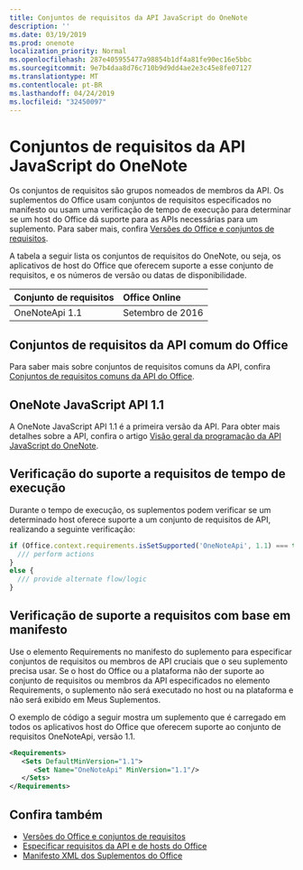 ```yaml
---
title: Conjuntos de requisitos da API JavaScript do OneNote
description: ''
ms.date: 03/19/2019
ms.prod: onenote
localization_priority: Normal
ms.openlocfilehash: 287e405955477a98854b1df4a81fe90ec16e5bbc
ms.sourcegitcommit: 9e7b4daa8d76c710b9d9dd4ae2e3c45e8fe07127
ms.translationtype: MT
ms.contentlocale: pt-BR
ms.lasthandoff: 04/24/2019
ms.locfileid: "32450097"
---
```

# <a name="onenote-javascript-api-requirement-sets"></a>Conjuntos de requisitos da API JavaScript do OneNote

Os conjuntos de requisitos são grupos nomeados de membros da API. Os suplementos do Office usam conjuntos de requisitos especificados no manifesto ou usam uma verificação de tempo de execução para determinar se um host do Office dá suporte para as APIs necessárias para um suplemento. Para saber mais, confira [Versões do Office e conjuntos de requisitos](/office/dev/add-ins/develop/office-versions-and-requirement-sets).

A tabela a seguir lista os conjuntos de requisitos do OneNote, ou seja, os aplicativos de host do Office que oferecem suporte a esse conjunto de requisitos, e os números de versão ou datas de disponibilidade.

|  Conjunto de requisitos  |  Office Online | 
|:-----|:-----|
| OneNoteApi 1.1  | Setembro de 2016 |  

## <a name="office-common-api-requirement-sets"></a>Conjuntos de requisitos da API comum do Office

Para saber mais sobre conjuntos de requisitos comuns da API, confira [Conjuntos de requisitos comuns da API do Office](office-add-in-requirement-sets.md).

## <a name="onenote-javascript-api-11"></a>OneNote JavaScript API 1.1 

A OneNote JavaScript API 1.1 é a primeira versão da API. Para obter mais detalhes sobre a API, confira o artigo [Visão geral da programação da API JavaScript do OneNote](/office/dev/add-ins/onenote/onenote-add-ins-programming-overview).

## <a name="runtime-requirement-support-check"></a>Verificação do suporte a requisitos de tempo de execução

Durante o tempo de execução, os suplementos podem verificar se um determinado host oferece suporte a um conjunto de requisitos de API, realizando a seguinte verificação: 

```js
if (Office.context.requirements.isSetSupported('OneNoteApi', 1.1) === true) {
  /// perform actions
}
else {
  /// provide alternate flow/logic
}
```

## <a name="manifest-based-requirement-support-check"></a>Verificação de suporte a requisitos com base em manifesto

Use o elemento Requirements no manifesto do suplemento para especificar conjuntos de requisitos ou membros de API cruciais que o seu suplemento precisa usar. Se o host do Office ou a plataforma não der suporte ao conjunto de requisitos ou membros da API especificados no elemento Requirements, o suplemento não será executado no host ou na plataforma e não será exibido em Meus Suplementos.

O exemplo de código a seguir mostra um suplemento que é carregado em todos os aplicativos host do Office que oferecem suporte ao conjunto de requisitos OneNoteApi, versão 1.1.

```xml
<Requirements>
   <Sets DefaultMinVersion="1.1">
      <Set Name="OneNoteApi" MinVersion="1.1"/>
   </Sets>
</Requirements>
```

## <a name="see-also"></a>Confira também

- [Versões do Office e conjuntos de requisitos](/office/dev/add-ins/develop/office-versions-and-requirement-sets)
- [Especificar requisitos da API e de hosts do Office](/office/dev/add-ins/develop/specify-office-hosts-and-api-requirements)
- [Manifesto XML dos Suplementos do Office](/office/dev/add-ins/develop/add-in-manifests)
